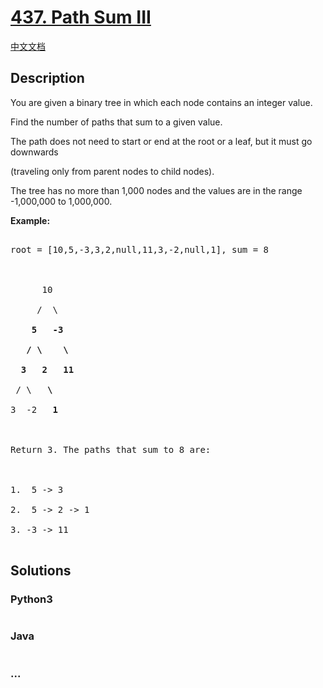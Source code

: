 # [437. Path Sum III](https://leetcode.com/problems/path-sum-iii)

[中文文档](/solution/0400-0499/0437.Path%20Sum%20III/README.md)

## Description

<p>You are given a binary tree in which each node contains an integer value.</p>

<p>Find the number of paths that sum to a given value.</p>

<p>The path does not need to start or end at the root or a leaf, but it must go downwards

(traveling only from parent nodes to child nodes).</p>

<p>The tree has no more than 1,000 nodes and the values are in the range -1,000,000 to 1,000,000.

<p><b>Example:</b>

<pre>

root = [10,5,-3,3,2,null,11,3,-2,null,1], sum = 8



      10

     /  \

    <b>5</b>   <b>-3</b>

   <b>/</b> <b>\</b>    <b>\</b>

  <b>3</b>   <b>2</b>   <b>11</b>

 / \   <b>\</b>

3  -2   <b>1</b>



Return 3. The paths that sum to 8 are:



1.  5 -> 3

2.  5 -> 2 -> 1

3. -3 -> 11

</pre>

</p>

## Solutions

<!-- tabs:start -->

### **Python3**

```python

```

### **Java**

```java

```

### **...**

```

```

<!-- tabs:end -->

